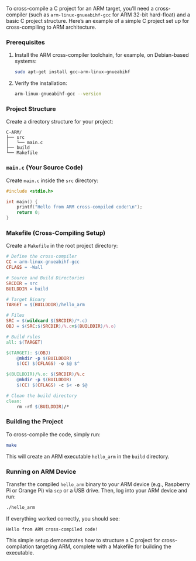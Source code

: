 To cross-compile a C project for an ARM target, you’ll need a cross-compiler (such as `arm-linux-gnueabihf-gcc` for ARM 32-bit hard-float) and a basic C project structure. Here’s an example of a simple C project set up for cross-compiling to ARM architecture.

### Prerequisites
1. Install the ARM cross-compiler toolchain, for example, on Debian-based systems:
   ```bash
   sudo apt-get install gcc-arm-linux-gnueabihf
   ```

2. Verify the installation:
   ```bash
   arm-linux-gnueabihf-gcc --version
   ```

### Project Structure

Create a directory structure for your project:
```plaintext
C-ARM/
├── src
│   └── main.c
├── build
└── Makefile
```

### `main.c` (Your Source Code)

Create `main.c` inside the `src` directory:
```c
#include <stdio.h>

int main() {
    printf("Hello from ARM cross-compiled code!\n");
    return 0;
}
```

### Makefile (Cross-Compiling Setup)

Create a `Makefile` in the root project directory:
```makefile
# Define the cross-compiler
CC = arm-linux-gnueabihf-gcc
CFLAGS = -Wall

# Source and Build Directories
SRCDIR = src
BUILDDIR = build

# Target Binary
TARGET = $(BUILDDIR)/hello_arm

# Files
SRC = $(wildcard $(SRCDIR)/*.c)
OBJ = $(SRC:$(SRCDIR)/%.c=$(BUILDDIR)/%.o)

# Build rules
all: $(TARGET)

$(TARGET): $(OBJ)
	@mkdir -p $(BUILDDIR)
	$(CC) $(CFLAGS) -o $@ $^

$(BUILDDIR)/%.o: $(SRCDIR)/%.c
	@mkdir -p $(BUILDDIR)
	$(CC) $(CFLAGS) -c $< -o $@

# Clean the build directory
clean:
	rm -rf $(BUILDDIR)/*
```

### Building the Project

To cross-compile the code, simply run:
```bash
make
```

This will create an ARM executable `hello_arm` in the `build` directory. 

### Running on ARM Device

Transfer the compiled `hello_arm` binary to your ARM device (e.g., Raspberry Pi or Orange Pi) via `scp` or a USB drive. Then, log into your ARM device and run:
```bash
./hello_arm
```

If everything worked correctly, you should see:
```plaintext
Hello from ARM cross-compiled code!
```

This simple setup demonstrates how to structure a C project for cross-compilation targeting ARM, complete with a Makefile for building the executable.